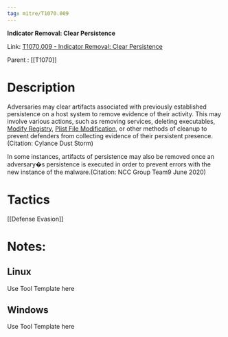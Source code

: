 ```yaml
---
tag: mitre/T1070.009
---
```


**Indicator Removal: Clear Persistence**

Link: [T1070.009 - Indicator Removal: Clear Persistence](https://attack.mitre.org/techniques/T1070/009)

Parent : [[T1070]]


# Description

Adversaries may clear artifacts associated with previously established persistence on a host system to remove evidence of their activity. This may involve various actions, such as removing services, deleting executables, [Modify Registry](https://attack.mitre.org/techniques/T1112), [Plist File Modification](https://attack.mitre.org/techniques/T1647), or other methods of cleanup to prevent defenders from collecting evidence of their persistent presence.(Citation: Cylance Dust Storm)

In some instances, artifacts of persistence may also be removed once an adversary�s persistence is executed in order to prevent errors with the new instance of the malware.(Citation: NCC Group Team9 June 2020)

# Tactics


[[Defense Evasion]]


# Notes:

## Linux

Use Tool Template here

## Windows

Use Tool Template here